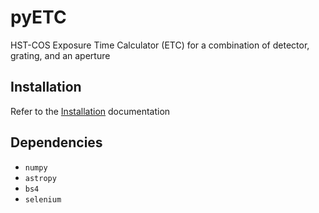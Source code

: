 # pyETC
HST-COS Exposure Time Calculator (ETC) for a combination of detector, grating, and an aperture

## Installation
Refer to the [Installation](Installation.md) documentation

## Dependencies

* `numpy`
* `astropy`
* `bs4`
* `selenium`
